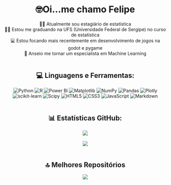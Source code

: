 <div align='center'>
<h1>🤓Oi...me chamo Felipe</h1>

👨‍💼 Atualmente sou estagiário de estatística<br>
👨‍🎓 Estou me graduando na UFS (Universidade Federal de Sergipe) no curso de estatística<br>
💻 Estou focando mais recentemente em desenvolvimento de jogos na godot e pygame<br>
🎰 Anseio me tornar um especialista em Machine Learning
<br><br/>
## 💻 Linguagens e Ferramentas:
![Python](https://img.shields.io/badge/python-3670A0?style=for-the-badge&logo=python&logoColor=ffdd54) ![R](https://img.shields.io/badge/r-%23276DC3.svg?style=for-the-badge&logo=r&logoColor=white) ![Power Bi](https://img.shields.io/badge/power_bi-F2C811?style=for-the-badge&logo=powerbi&logoColor=black) ![Matplotlib](https://img.shields.io/badge/Matplotlib-%23ffffff.svg?style=for-the-badge&logo=Matplotlib&logoColor=black) ![NumPy](https://img.shields.io/badge/numpy-%23013243.svg?style=for-the-badge&logo=numpy&logoColor=white) ![Pandas](https://img.shields.io/badge/pandas-%23150458.svg?style=for-the-badge&logo=pandas&logoColor=white) ![Plotly](https://img.shields.io/badge/Plotly-%233F4F75.svg?style=for-the-badge&logo=plotly&logoColor=white) ![scikit-learn](https://img.shields.io/badge/scikit--learn-%23F7931E.svg?style=for-the-badge&logo=scikit-learn&logoColor=white) ![Scipy](https://img.shields.io/badge/SciPy-%230C55A5.svg?style=for-the-badge&logo=scipy&logoColor=%white) ![HTML5](https://img.shields.io/badge/html5-%23E34F26.svg?style=for-the-badge&logo=html5&logoColor=white) ![CSS3](https://img.shields.io/badge/css3-%231572B6.svg?style=for-the-badge&logo=css3&logoColor=white) ![JavaScript](https://img.shields.io/badge/javascript-%23323330.svg?style=for-the-badge&logo=javascript&logoColor=%23F7DF1E) ![Markdown](https://img.shields.io/badge/markdown-%23000000.svg?style=for-the-badge&logo=markdown&logoColor=white) 
<br><br/>
## 📊 Estatísticas GitHub:
  ![](https://github-readme-stats.vercel.app/api?username=Lipe-0x0&theme=ocean_dark&hide_border=false&include_all_commits=false&count_private=false&locale=pt-br)<br><br/>
  ![](https://github-readme-stats.vercel.app/api/top-langs/?username=Lipe-0x0&theme=ocean_dark&hide_border=false&include_all_commits=false&count_private=false&layout=compact&locale=pt-br)
<br><br/>
## 🔝 Melhores Repositórios
![](https://github-contributor-stats.vercel.app/api?username=Lipe-0x0&limit=5&theme=ocean_dark&combine_all_yearly_contributions=true&locale=pt-br)

<!-- Proudly created with GPRM ( https://gprm.itsvg.in ) -->
